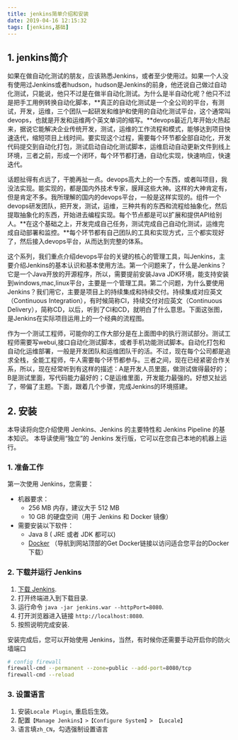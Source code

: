 ```yaml
---
title: jenkins简单介绍和安装
date: 2019-04-16 12:15:32
tags: [jenkins,基础]
---
```




## 1. jenkins简介

如果在做自动化测试的朋友，应该熟悉Jenkins，或者至少使用过。如果一个人没有使用过Jenkins或者hudson，hudson是Jenkins的前身，他还说自己做过自动化测试，只能说，他只不过是在做半自动化测试。为什么是半自动化呢？他只不过是把手工用例转换自动化脚本，**真正的自动化测试是一个全公司的平台，有测试，开发，运维，三个团队一起研发和维护和使用的自动化测试平台，这个通常叫devops，也就是开发和运维两个英文单词的缩写。**devops最近几年开始火热起来，据说它能解决企业传统开发，测试，运维的工作流程和模式，能够达到项目快速迭代，缩短项目上线时间。要实现这个过程，需要每个环节都全部自动化，开发代码提交到自动化打包，测试启动自动化测试脚本，运维启动自动更新文件到线上环境，三者之前，形成一个闭环，每个环节都打通，自动化实现，快速响应，快速迭代。

话题扯得有点远了，干脆再扯一点。devops高大上的一个东西，或者叫项目，我没法实现。能实现的，都是国内外技术专家，膜拜这些大神。这样的大神肯定有，但是肯定不多。我所理解的国内的devops平台，一般是这样实现的。组件一个devops研发团队，把开发，测试，运维，三种共有的东西和流程给抽象化，然后提取抽象化的东西，开始进去编程实现。每个节点都是可以扩展和提供API给别人。**在这个基础之上，开发完成自己任务，测试完成自己自动化测试，运维完成自动部署和监控。**每个环节都有自己团队的工具和实现方式，三个都实现好了，然后接入devops平台，从而达到完整的体系。



这个系列，我们重点介绍devops平台的关键的核心的管理工具，叫Jenkins，主要介绍Jenkins的基本认识和基本使用方法。第一个问题来了，什么是Jenkins？它是一个Java开放的开源程序，所以，需要提前安装Java JDK环境，能支持安装到windows,mac,linux平台，主要是一个管理工具。第二个问题，为什么要使用Jenkins？我们用它，主要是项目上的持续集成和持续交付。持续集成对应英文（Continuous Integration），有时候简称CI，持续交付对应英文（Continuous Delivery），简称CD，以后，听到了CI和CD，就明白了什么意思。下面这张图，是Jenkins在实际项目运用上的一个经典的流程图。

作为一个测试工程师，可能你的工作大部分是在上面图中的执行测试部分。测试工程师需要写webui,接口自动化测试脚本，或者手机功能测试脚本。自动化打包和自动化运维部署，一般是开发团队和运维团队干的活。不过，现在每个公司都是追求全栈，全能工程师，牛人需要每个环节都参与。三者之间，现在已经紧密合作关系，所以，现在经常听到有这样的描述：A是开发人员里面，做测试做得最好的；B是测试里面，写代码能力最好的；C是运维里面，开发能力最强的。好想又扯远了，带偏了主题。下面，跟着几个步骤，完成Jenkins的环境搭建。

## 2. 安装

本导读将向您介绍使用 Jenkins、Jenkins 的主要特性和 Jenkins Pipeline 的基本知识。 本导读使用“独立”的 Jenkins 发行版，它可以在您自己本地的机器上运行。

### 1. 准备工作

第一次使用 Jenkins，您需要：

- 机器要求：
  - 256 MB 内存，建议大于 512 MB
  - 10 GB 的硬盘空间（用于 Jenkins 和 Docker 镜像）
- 需要安装以下软件：
  - Java 8 ( JRE 或者 JDK 都可以)
  - [Docker](https://www.docker.com/) （导航到网站顶部的Get Docker链接以访问适合您平台的Docker下载）

### 2. 下载并运行 Jenkins

1. [下载 Jenkins](http://mirrors.jenkins.io/war-stable/latest/jenkins.war).
2. 打开终端进入到下载目录.
3. 运行命令 `java -jar jenkins.war --httpPort=8080`.
4. 打开浏览器进入链接 `http://localhost:8080`.
5. 按照说明完成安装.

安装完成后，您可以开始使用 Jenkins，当然，有时候你还需要手动开启你的防火墙端口

```bash
# config firewall
firewall-cmd --permanent --zone=public --add-port=8080/tcp
firewall-cmd --reload
```

### 3. 设置语言

1. 安装`Locale Plugin`, 重启后生效。
2. 配置`【Manage Jenkins】>【Configure System】> 【Locale】`
3. 语言填`zh_CN`，勾选强制设置语言


